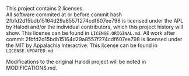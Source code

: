This project contains 2 licenses.  
All software commited at or before commit hash 2fbfd2d15bdb15164d29a8557f274cdf607ee798 is licensed under the APL by Halodi and/or the individual contributors, which this project history will show.  This license can be found in `LICENSE.ORIGINAL.md`.
All work after commit 2fbfd2d15bdb15164d29a8557f274cdf607ee798 is licensed under the MIT by Appalachia Interactive.  This license can be found in `LICENSE.UPDATED.md`

Modifications to the original Halodi project will be noted in MODIFICATIONS.md.

